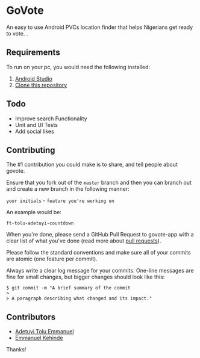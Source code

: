 # GoVote

An easy to use Android PVCs location finder that helps Nigerians get ready to vote. .

## Requirements
To run on your pc, you would need the following installed:
1. [Android Studio](https://developer.android.com/studio/index.html)
2. [Clone this repository](https://github.com/crevhive/govote.git)

## Todo
- Improve search Functionality
- Unit and UI Tests
- Add social likes

## Contributing

The #1 contribution you could make is to share, and tell people about govote.

Ensure that you fork out of the `master` branch and then you can branch out and create a new branch in the following manner:

`your initials` - `feature you're working on`

An example would be:

`ft-tolu-adetuyi-countdown`

When you're done, please send a GitHub Pull Request to govote-app with a clear list of what you've done (read more about [pull requests](https://help.github.com/articles/about-pull-requests/)). 


Please follow the standard conventions and make sure all of your commits are atomic (one feature per commit).

Always write a clear log message for your commits. One-line messages are fine for small changes, but bigger changes should look like this:

```
$ git commit -m "A brief summary of the commit
> 
> A paragraph describing what changed and its impact."
```

## Contributors
- [Adetuyi Tolu Emmanuel](https://github.com/adetuyiTolu)
- [Emmanuel Kehinde](https://github.com/emmanuelkehinde)

Thanks!
